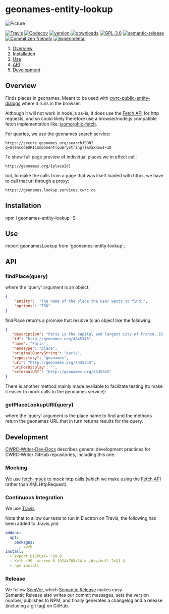 # geonames-entity-lookup

![Picture](http://cwrc.ca/logos/CWRC_logos_2016_versions/CWRCLogo-Horz-FullColour.png)

[![Travis](https://img.shields.io/travis/cwrc/geonames-entity-lookup.svg)](https://travis-ci.org/cwrc/geonames-entity-lookup)
[![Codecov](https://img.shields.io/codecov/c/github/cwrc/geonames-entity-lookup.svg)](https://codecov.io/gh/cwrc/geonames-entity-lookup)
[![version](https://img.shields.io/npm/v/geonames-entity-lookup.svg)](http://npm.im/geonames-entity-lookup)
[![downloads](https://img.shields.io/npm/dm/geonames-entity-lookup.svg)](http://npm-stat.com/charts.html?package=geonames-entity-lookup&from=2015-08-01)
[![GPL-3.0](https://img.shields.io/npm/l/geonames-entity-lookup.svg)](http://opensource.org/licenses/GPL-3.0)
[![semantic-release](https://img.shields.io/badge/%20%20%F0%9F%93%A6%F0%9F%9A%80-semantic--release-e10079.svg)](https://github.com/semantic-release/semantic-release)
[![Commitizen friendly](https://img.shields.io/badge/commitizen-friendly-brightgreen.svg)](http://commitizen.github.io/cz-cli/)
[![experimental](http://badges.github.io/stability-badges/dist/experimental.svg)](http://github.com/badges/stability-badges)

1. [Overview](#overview)
1. [Installation](#installation)
1. [Use](#use)
1. [API](#api)
1. [Development](#development)

## Overview

Finds places in geonames. Meant to be used with [cwrc-public-entity-dialogs](https://github.com/cwrc-public-entity-dialogs) where it runs in the browser.

Although it will not work in node.js as-is, it does use the [Fetch API](https://developer.mozilla.org/en-US/docs/Web/API/Fetch_API) for http requests, and so could likely therefore use a browser/node.js compatible fetch implementation like: [isomorphic-fetch](https://www.npmjs.com/package/isomorphic-fetch).

For queries, we use the geonames search service:

`https://secure.geonames.org/searchJSON?q=${encodeURIComponent(queryString)}&maxRows=10`

To show full page preview of individual places we in effect call:

`http://geonames.org/[placeId]`

but, to make the calls from a page that was itself loaded with https, we have to call that url
through a proxy:

`https://geonames.lookup.services.cwrc.ca`

## Installation

npm i geonames-entity-lookup -S

## Use

import geonamesLookup from 'geonames-entity-lookup';

## API

### findPlace(query)

where the 'query' argument is an object:  

```json
{
    "entity":  "The name of the place the user wants to find.",
    "options": "TBD"
}
```

findPlace returns a promise that resolve to an object like the following:

```json
{
   "description": "Paris is the capital and largest city of France. It is situated on the river Seine, in northern France, at the heart of the Île-de-Franc…",
   "id": "http://geonames.org/4345345",
   "name": "Paris",
   "nameType": "place",
   "originalQueryString": "paris",
   "repository": "geonames",
   "uri": "http://geonames.org/4345345",
   "uriForDisplay": "",
   "externalURI": "http://geonames.org/4345345"
}
```

There is another method mainly made available to facilitate testing (to make it easier to mock calls to the geonames service):

### getPlaceLookupURI(query)

where the 'query' argument is the place name to find and the methods return the geonames URL that in turn returns results for the query.

## Development

[CWRC-Writer-Dev-Docs](https://github.com/cwrc/CWRC-Writer-Dev-Docs) describes general development practices for CWRC-Writer GitHub repositories, including this one.

<!-- ### Testing

The code in this repository is intended to run in the browser, and so we use [browser-run](https://github.com/juliangruber/browser-run) to run [browserified](http://browserify.org) [tape](https://github.com/substack/tape) tests directly in the browser.

We [decorate](https://en.wikipedia.org/wiki/Decorator_pattern) [tape](https://github.com/substack/tape) with [tape-promise](https://github.com/jprichardson/tape-promise) to allow testing with promises and async methods. -->

### Mocking

We use [fetch-mock](https://github.com/wheresrhys/fetch-mock) to mock http calls (which we make using the [Fetch API](https://developer.mozilla.org/en-US/docs/Web/API/Fetch_API) rather than XMLHttpRequest).

<!-- We use [sinon](http://sinonjs.org) [fake timers](http://sinonjs.org/releases/v4.0.1/fake-timers/) to test our timeouts, without having to wait for the timeouts. -->

<!-- ### Code Coverage

We generate code coverage by instrumenting our code with [istanbul](https://github.com/gotwarlost/istanbul) before [browser-run](https://github.com/juliangruber/browser-run) runs the tests,
then extract the coverage (which [istanbul](https://github.com/gotwarlost/istanbul) writes to the global object, i.e., the window in the browser), format it with [istanbul](https://github.com/gotwarlost/istanbul), and finally report (Travis actually does this for us) to [codecov.io](codecov.io) -->

<!-- ### Transpilation

We use [babelify](https://github.com/babel/babelify) and [babel-plugin-istanbul](https://github.com/istanbuljs/babel-plugin-istanbul) to compile our code, tests, and code coverage with [babel](https://github.com/babel/babel) -->

### Continuous Integration

We use [Travis](https://travis-ci.org).

Note that to allow our tests to run in Electron on Travis, the following has been added to .travis.yml:

```yml
addons:
  apt:
    packages:
      - xvfb
install:
  - export DISPLAY=':99.0'
  - Xvfb :99 -screen 0 1024x768x24 > /dev/null 2>&1 &
  - npm install
```

### Release

We follow [SemVer](http://semver.org), which [Semantic Release](https://github.com/semantic-release/semantic-release) makes easy.  
Semantic Release also writes our commit messages, sets the version number, publishes to NPM, and finally generates a changelog and a release (including a git tag) on GitHub.
